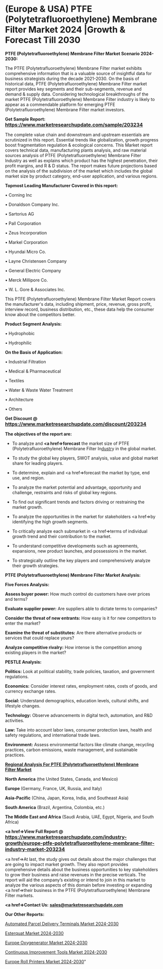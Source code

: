 # (Europe & USA) PTFE (Polytetrafluoroethylene) Membrane Filter Market 2024 |Growth & Forecast Till 2030

<strong>PTFE (Polytetrafluoroethylene) Membrane Filter Market Scenario 2024-2030:</strong>

The PTFE (Polytetrafluoroethylene) Membrane Filter market exhibits comprehensive information that is a valuable source of insightful data for business strategists during the decade 2021-2030. On the basis of historical data, PTFE (Polytetrafluoroethylene) Membrane Filter market report provides key segments and their sub-segments, revenue and demand &amp; supply data. Considering technological breakthroughs of the market PTFE (Polytetrafluoroethylene) Membrane Filter industry is likely to appear as a commendable platform for emerging PTFE (Polytetrafluoroethylene) Membrane Filter market investors.

<strong>Get Sample Report: <a href=https://www.marketresearchupdate.com/sample/203234><font size=3 color=#0000ff>https://www.marketresearchupdate.com/sample/203234</font></a></strong>

The complete value chain and downstream and upstream essentials are scrutinized in this report. Essential trends like globalization, growth progress boost fragmentation regulation &amp; ecological concerns. This Market report covers technical data, manufacturing plants analysis, and raw material sources analysis of PTFE (Polytetrafluoroethylene) Membrane Filter Industry as well as explains which product has the highest penetration, their profit margins, and R & D status. The report makes future projections based on the analysis of the subdivision of the market which includes the global market size by product category, end-user application, and various regions.

<strong>Topmost Leading Manufacturer Covered in this report:</strong>

• Corning Inc

• Donaldson Company Inc.

• Sartorius AG

• Pall Corporation

• Zeus Incorporation

• Markel Corporation

• Hyundai Micro Co.

• Layne Christensen Company

• General Electric Company

• Merck Millipore Co.

• W. L. Gore & Associates Inc.

This PTFE (Polytetrafluoroethylene) Membrane Filter Market Report covers the manufacturer's data, including shipment, price, revenue, gross profit, interview record, business distribution, etc., these data help the consumer know about the competitors better.

<strong>Product Segment Analysis: </strong>

• Hydrophobic

• Hydrophilic

<strong>On the Basis of Application:</strong>

• Industrial Filtration

• Medical & Pharmaceutical

• Textiles

• Water & Waste Water Treatment

• Architecture

• Others

<strong>Get Discount @ <a href=https://www.marketresearchupdate.com/discount/203234><font size=3 color=#0000ff>https://www.marketresearchupdate.com/discount/203234</font></a></strong>

<strong><b>The objectives of the report are:</b></strong>

- To analyze and <strong><a href=><strong>forecast</strong></a></strong> the market size of PTFE (Polytetrafluoroethylene) Membrane Filter In<a href=ASDF991299>dustr</a>y in the global market.

- To study the global key players, SWOT analysis, value and global market share for leading players.

- To determine, explain and <a href=>forecast</a> the market by type, end use, and region.

- To analyze the market potential and advantage, opportunity and challenge, restraints and risks of global key regions.

- To find out significant trends and factors driving or restraining the market growth.

- To analyze the opportunities in the market for stakeholders <a href=>by</a> identifying the high growth segments.

- To critically analyze each submarket in <a href=>terms</a> of individual growth trend and their contribution to the market.

- To understand competitive developments such as agreements, expansions, new product launches, and possessions in the market.

- To strategically outline the key players and comprehensively analyze their growth strategies.

<strong>PTFE (Polytetrafluoroethylene) Membrane Filter Market Analysis:</strong>

<strong>Five Forces Analysis:</strong>

<strong>Assess buyer power:</strong> How much control do customers have over prices and terms?

<strong>Evaluate supplier power:</strong> Are suppliers able to dictate terms to companies?

<strong>Consider the threat of new entrants:</strong> How easy is it for new competitors to enter the market?

<strong>Examine the threat of substitutes:</strong> Are there alternative products or services that could replace yours?

<strong>Analyze competitive rivalry:</strong> How intense is the competition among existing players in the market?

<strong>PESTLE Analysis:</strong>

<strong>Politics:</strong> Look at political stability, trade policies, taxation, and government regulations.

<strong>Economics:</strong> Consider interest rates, employment rates, costs of goods, and currency exchange rates.

<strong>Social:</strong> Understand demographics, education levels, cultural shifts, and lifestyle changes.

<strong>Technology:</strong> Observe advancements in digital tech, automation, and R&D activities.

<strong>Law:</strong> Take into account labor laws, consumer protection laws, health and safety regulations, and international trade laws.

<strong>Environment:</strong> Assess environmental factors like climate change, recycling practices, carbon emissions, waste management, and sustainable practices.

<strong><u><b>Regional Analysis For PTFE (Polytetrafluoroethylene) Membrane Filter Market</b></u></strong>

<strong><b>North America</b></strong> (the United States, Canada, and Mexico)

<strong><b>Europe </b></strong>(Germany, France, UK, Russia, and Italy)

<strong><b>Asia-Pacific</b></strong> (China, Japan, Korea, India, and Southeast Asia)

<strong><b>South America</b></strong> (Brazil, Argentina, Colombia, etc.)

<strong><b>The Middle East and Africa</b></strong> (Saudi Arabia, UAE, Egypt, Nigeria, and South Africa)

<strong><a href=>View Full Report</a> @ <a href=https://www.marketresearchupdate.com/industry-growth/europe-ptfe-polytetrafluoroethylene-membrane-filter-industry-market-203234><font size=3 color=#0000ff>https://www.marketresearchupdate.com/industry-growth/europe-ptfe-polytetrafluoroethylene-membrane-filter-industry-market-203234</font></a></strong>

<a href=>At last,</a> the study gives out details about the major challenges that are going to impact market growth. They also report provides comprehensive details about the business opportunities to key stakeholders to grow their business and raise revenues in the precise verticals. The report will aid the company’s existing or intend to join in this market to analyze the various aspects of this domain before investing or expanding <a href=>their</a> business in the PTFE (Polytetrafluoroethylene) Membrane Filter markets.

<strong><a href=>Contact Us:</a></strong>
<strong>sales@marketresearchupdate.com</strong>

<strong>Our Other Reports:</strong>

<a href=https://www.linkedin.com/pulse/automated-parcel-delivery-terminals-market-industry>Automated Parcel Delivery Terminals Market 2024-2030</a>

<a href=https://www.linkedin.com/pulse/esterquat-market-outlooks-2023-size-players-cost>Esterquat Market 2024-2030</a>

<a href=https://www.linkedin.com/pulse/europe-oxygenerator-market-2023-usd-explained>Europe Oxygenerator Market 2024-2030</a>

<a href=https://www.linkedin.com/pulse/continuous-improvement-tools-market-advancing-zhupf/>Continuous Improvement Tools Market 2024-2030</a>

<a href=https://www.linkedin.com/pulse/europe-roll-printers-market-research-ws6wf/>Europe Roll Printers Market 2024-2030</a>"
